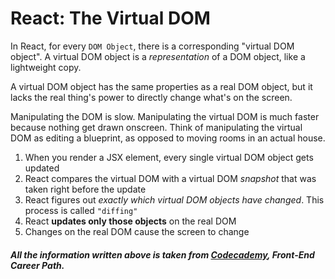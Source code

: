 # React: The Virtual DOM

In React, for every `DOM Object`, there is a corresponding "virtual DOM object". A virtual DOM object is a *representation* of a DOM object, like a lightweight copy.

A virtual DOM object has the same properties as a real DOM object, but it lacks the real thing's power to directly change what's on the screen.

Manipulating the DOM is slow. Manipulating the virtual DOM is much faster because nothing get drawn onscreen. Think of manipulating the virtual DOM as editing a blueprint, as opposed to moving rooms in an actual house.

1. When you render a JSX element, every single virtual DOM object gets updated
2. React compares the virtual DOM with a virtual DOM *snapshot* that was taken right before the update
3. React figures out *exactly which virtual DOM objects have changed*. This process is called `"diffing"`
4. React **updates only those objects** on the real DOM
5. Changes on the real DOM cause the screen to change

##### _All the information written above is taken from [Codecademy](https://www.codecademy.com), **Front-End Career Path**._